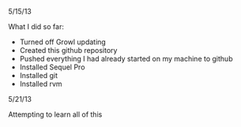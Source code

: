5/15/13

What I did so far:
- Turned off Growl updating
- Created this github repository
- Pushed everything I had already started on my machine to github
- Installed Sequel Pro
- Installed git
- Installed rvm

5/21/13

Attempting to learn all of this
